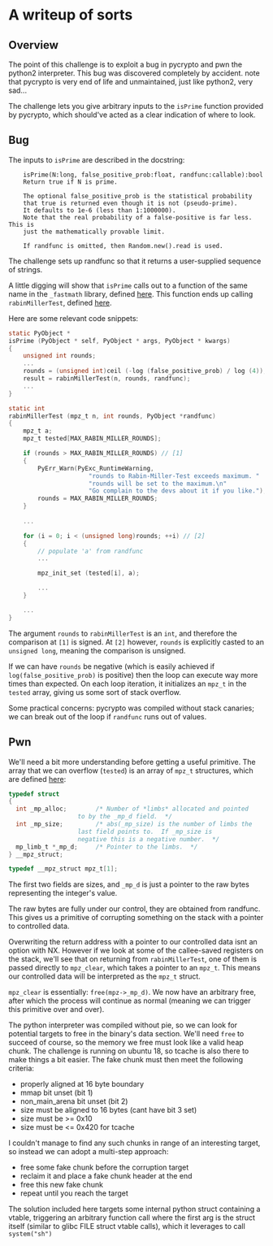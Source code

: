 # A writeup of sorts

## Overview

The point of this challenge is to exploit a bug in pycrypto and pwn the python2 interpreter.
This bug was discovered completely by accident.
note that pycrypto is very end of life and unmaintained, just like python2, very sad...

The challenge lets you give arbitrary inputs to the `isPrime` function provided
by pycrypto, which should've acted as a clear indication of where to look.

## Bug

The inputs to `isPrime` are described in the docstring:
```
    isPrime(N:long, false_positive_prob:float, randfunc:callable):bool
    Return true if N is prime.

    The optional false_positive_prob is the statistical probability
    that true is returned even though it is not (pseudo-prime).
    It defaults to 1e-6 (less than 1:1000000).
    Note that the real probability of a false-positive is far less. This is
    just the mathematically provable limit.

    If randfunc is omitted, then Random.new().read is used.
```
The challenge sets up randfunc so that it returns a user-supplied
sequence of strings.

A little digging will show that `isPrime` calls out to a function of the same name
in the `_fastmath` library, defined
[here](https://github.com/pycrypto/pycrypto/blob/master/src/_fastmath.c#L968).
This function ends up calling `rabinMillerTest`, defined
[here](https://github.com/pycrypto/pycrypto/blob/master/src/_fastmath.c#L1248).

Here are some relevant code snippets:
```c
static PyObject *
isPrime (PyObject * self, PyObject * args, PyObject * kwargs)
{
    unsigned int rounds;
    ...
    rounds = (unsigned int)ceil (-log (false_positive_prob) / log (4));
    result = rabinMillerTest(n, rounds, randfunc);
    ...
}

static int
rabinMillerTest (mpz_t n, int rounds, PyObject *randfunc)
{
    mpz_t a;
    mpz_t tested[MAX_RABIN_MILLER_ROUNDS];

    if (rounds > MAX_RABIN_MILLER_ROUNDS) // [1]
    {
        PyErr_Warn(PyExc_RuntimeWarning,
                      "rounds to Rabin-Miller-Test exceeds maximum. "
                      "rounds will be set to the maximum.\n"
                      "Go complain to the devs about it if you like.");
        rounds = MAX_RABIN_MILLER_ROUNDS;
    }
    
    ...

    for (i = 0; i < (unsigned long)rounds; ++i) // [2]
    {
        // populate 'a' from randfunc
        ...

        mpz_init_set (tested[i], a);

        ...
    }

    ...
}
```

The argument `rounds` to `rabinMillerTest` is an `int`, and therefore
the comparison at `[1]` is signed. At `[2]` however, `rounds` is explicitly
casted to an `unsigned long`, meaning the comparison is unsigned.

If we can have `rounds` be negative (which is easily achieved if
`log(false_positive_prob)` is positive) then the loop can execute
way more times than expected. On each loop iteration,
it initializes an `mpz_t` in the `tested` array, giving us some sort of stack overflow.

Some practical concerns: pycrypto was compiled without stack canaries; we can
break out of the loop if `randfunc` runs out of values.

## Pwn

We'll need a bit more understanding before getting a useful primitive. The array
that we can overflow (`tested`) is an array of `mpz_t` structures, which are defined
[here](https://fossies.org/dox/gmp-6.2.0/mini-gmp_8h_source.html#l00067):
```c
typedef struct
{
  int _mp_alloc;        /* Number of *limbs* allocated and pointed
                   to by the _mp_d field.  */
  int _mp_size;         /* abs(_mp_size) is the number of limbs the
                   last field points to.  If _mp_size is
                   negative this is a negative number.  */
  mp_limb_t *_mp_d;     /* Pointer to the limbs.  */
} __mpz_struct;

typedef __mpz_struct mpz_t[1];
```

The first two fields are sizes, and `_mp_d` is just a pointer to the raw bytes
representing the integer's value.

The raw bytes are fully under our control, they are obtained from randfunc. This gives
us a primitive of corrupting something on the stack with a pointer to controlled data.

Overwriting the return address with a pointer to our controlled data isnt an option with
NX. However if we look at some of the callee-saved registers on the stack,
we'll see that on returning from `rabinMillerTest`, one of them is passed directly
to `mpz_clear`, which takes a pointer to an `mpz_t`. This means our controlled
data will be interpreted as the `mpz_t` struct.

`mpz_clear` is essentially: `free(mpz->_mp_d)`. We now have an arbitrary free, after
which the process will continue as normal (meaning we can trigger this primitive
over and over).

The python interpreter was compiled without pie, so we can look for potential targets
to free in the binary's data section.
We'll need `free` to succeed of course, so the memory we free must look
like a valid heap chunk. The challenge is running on ubuntu 18, so tcache is also
there to make things a bit easier. The fake chunk must then meet the following
criteria:
- properly aligned at 16 byte boundary
- mmap bit unset (bit 1)
- non_main_arena bit unset (bit 2)
- size must be aligned to 16 bytes (cant have bit 3 set)
- size must be >= 0x10
- size must be <= 0x420 for tcache

I couldn't manage to find any such chunks in range of an interesting target,
so instead we can adopt a multi-step approach:
- free some fake chunk before the corruption target
- reclaim it and place a fake chunk header at the end
- free this new fake chunk
- repeat until you reach the target

The solution included here targets some internal python struct containing a vtable,
triggering an arbitrary function call where the first arg is the struct itself
(similar to glibc FILE struct vtable calls), which it leverages
to call `system("sh")`
